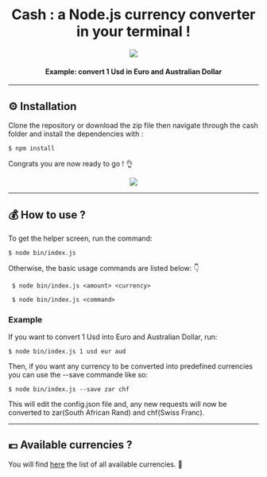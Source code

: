 <h1 align="center">Cash : a Node.js currency converter in your terminal !</h1>


<p align="center"> 
<img src="https://media.giphy.com/media/vcA94CWgLidcuQRCzT/giphy.gif">
<h4 align="center">Example: convert 1 Usd in Euro and Australian Dollar </h4>
</p>

***

##  ⚙️ Installation 

Clone the repository or download the zip file then navigate through the cash folder and install the dependencies with :

```
$ npm install
```

Congrats you are now ready to go ! :ok_hand:

<p align="center"> 
<img src="https://media.giphy.com/media/XreQmk7ETCak0/giphy.gif">
</p>

***

## :moneybag: How to use ? 

To get the helper screen, run the command:

```
$ node bin/index.js
```

Otherwise, the basic usage commands are listed below: :point_down:

```
 $ node bin/index.js <amount> <currency>

 $ node bin/index.js <command>
```
### Example
If you want to convert 1 Usd into Euro and Australian Dollar, run: 
```
$ node bin/index.js 1 usd eur aud
```
Then, if you want any currency to be converted into predefined currencies you can use the --save commande like so:
```
$ node bin/index.js --save zar chf
```
This will edit the config.json file and, any new requests will now be converted to zar(South African Rand) and chf(Swiss Franc).

***

## :pound: Available currencies ?

You will find [here](https://github.com/KingProwl/3-musketeers/blob/master/cash/lib/currencies.json) the list of all available currencies. :money_with_wings:
